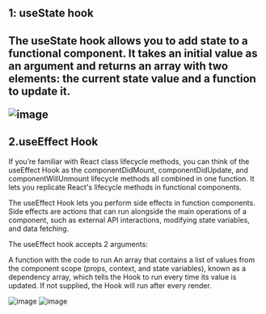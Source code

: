 <h2>1: useState hook <h2>
The useState hook allows you to add state to a functional component. It takes an initial value as an argument and returns an array with two elements: the current state value and a function to update it.



![image](https://github.com/kondalraodurgam/Hooks/assets/20201281/867ce761-648f-4462-9c72-e2383f27f732)


<h2>2.useEffect Hook</h2>
If you’re familiar with React class lifecycle methods, you can think of the useEffect Hook as the componentDidMount, componentDidUpdate, and componentWillUnmount lifecycle methods all combined in one function. It lets you replicate React's lifecycle methods in functional components.

The useEffect Hook lets you perform side effects in function components. Side effects are actions that can run alongside the main operations of a component, such as external API interactions, modifying state variables, and data fetching.

The useEffect hook accepts 2 arguments:

A function with the code to run
An array that contains a list of values from the component scope (props, context, and state variables), known as a dependency array, which tells the Hook to run every time its value is updated. If not supplied, the Hook will run after every render.

![image](https://github.com/kondalraodurgam/Hooks/assets/20201281/d6361163-af2a-49ea-98de-75cc88f04572)
![image](https://github.com/kondalraodurgam/Hooks/assets/20201281/f34ee4bf-b694-4f0a-b4b0-6cecd6031804)



